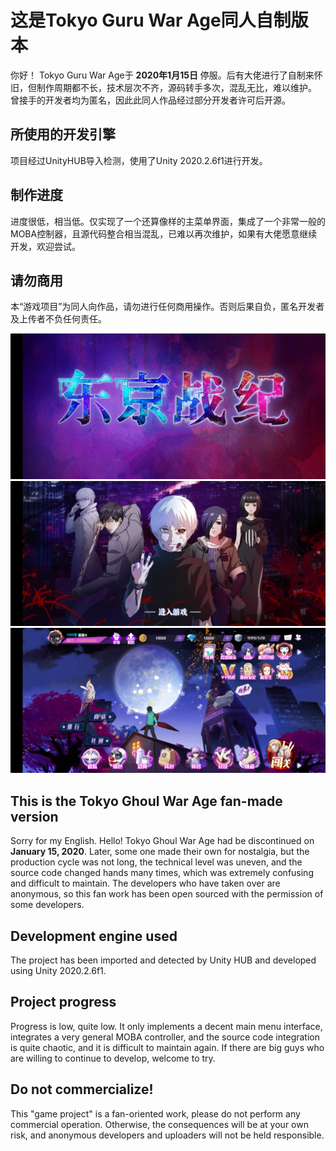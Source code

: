 
# 这是Tokyo Guru War Age同人自制版本
你好！ Tokyo Guru War Age于 **2020年1月15日** 停服。后有大佬进行了自制来怀旧，但制作周期都不长，技术层次不齐，源码转手多次，混乱无比，难以维护。
曾接手的开发者均为匿名，因此此同人作品经过部分开发者许可后开源。

## 所使用的开发引擎
项目经过UnityHUB导入检测，使用了Unity 2020.2.6f1进行开发。

## 制作进度
进度很低，相当低。仅实现了一个还算像样的主菜单界面，集成了一个非常一般的MOBA控制器，且源代码整合相当混乱，已难以再次维护，如果有大佬愿意继续开发，欢迎尝试。

## 请勿商用
本“游戏项目”为同人向作品，请勿进行任何商用操作。否则后果自负，匿名开发者及上传者不负任何责任。

![截图](https://raw.githubusercontent.com/ZUXTUO/Tokyo-Guru-War-Age-Offline-/04162fa51a077e979e4755651c182cfc4ed49d9f/Screenshot/Screenshot_1.jpg)
![截图](https://raw.githubusercontent.com/ZUXTUO/Tokyo-Guru-War-Age-Offline-/04162fa51a077e979e4755651c182cfc4ed49d9f/Screenshot/Screenshot_2.jpg)
![截图](https://raw.githubusercontent.com/ZUXTUO/Tokyo-Guru-War-Age-Offline-/04162fa51a077e979e4755651c182cfc4ed49d9f/Screenshot/Screenshot_3.jpg)

## This is the Tokyo Ghoul War Age fan-made version
Sorry for my English.
Hello! Tokyo Ghoul War Age had be discontinued on **January 15, 2020**. 
Later, some one made their own for nostalgia, but the production cycle was not long, the technical level was uneven, and the source code changed hands many times, which was extremely confusing and difficult to maintain.
The developers who have taken over are anonymous, so this fan work has been open sourced with the permission of some developers.

## Development engine used
The project has been imported and detected by Unity HUB and developed using Unity 2020.2.6f1.

## Project progress
Progress is low, quite low. 
It only implements a decent main menu interface, integrates a very general MOBA controller, and the source code integration is quite chaotic, and it is difficult to maintain again. If there are big guys who are willing to continue to develop, welcome to try.

## Do not commercialize!
This "game project" is a fan-oriented work, please do not perform any commercial operation. 
Otherwise, the consequences will be at your own risk, and anonymous developers and uploaders will not be held responsible.
